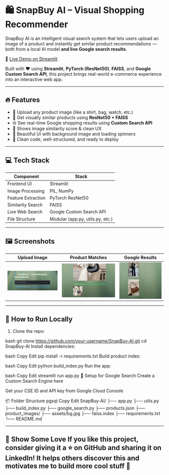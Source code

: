 # 🛍️ SnapBuy AI – Visual Shopping Recommender

SnapBuy AI is an intelligent visual search system that lets users upload an image of a product and instantly get similar product recommendations — both from a local AI model **and live Google search results**.

🚀 [Live Demo on Streamlit](https://snapbuy-ai-k5lbwpm2jdzj5sms2kuus6.streamlit.app)

Built with ❤️ using **Streamlit**, **PyTorch (ResNet50)**, **FAISS**, and **Google Custom Search API**, this project brings real-world e-commerce experience into an interactive web app.

---

## 🔥 Features

- 📸 Upload any product image (like a shirt, bag, watch, etc.)
- 🧠 Get visually similar products using **ResNet50 + FAISS**
- 🌐 See real-time Google shopping results using **Custom Search API**
- 🎯 Shows image similarity score & clean UX
- 🌈 Beautiful UI with background image and loading spinners
- 🧾 Clean code, well-structured, and ready to deploy

---

## 💻 Tech Stack

| Component       | Stack                          |
|----------------|---------------------------------|
| Frontend UI     | Streamlit                       |
| Image Processing | PIL, NumPy                     |
| Feature Extraction | PyTorch ResNet50             |
| Similarity Search | FAISS                         |
| Live Web Search | Google Custom Search API        |
| File Structure  | Modular (app.py, utils.py, etc.)|

---

## 🖼️ Screenshots

| Upload Image | Product Matches | Google Results |
|--------------|-----------------|----------------|
| ![upload](assets/snap1.png) | ![matches](assets/snap2.png) | ![google](assets/snap3.png) |

---

## 🚀 How to Run Locally

1. Clone the repo:

bash
git clone https://github.com/your-username/SnapBuy-AI.git
cd SnapBuy-AI
Install dependencies:

bash
Copy
Edit
pip install -r requirements.txt
Build product index:

bash
Copy
Edit
python build_index.py
Run the app:

bash
Copy
Edit
streamlit run app.py
🔑 Setup for Google Search
Create a Custom Search Engine here

Get your CSE ID and API key from Google Cloud Console

📦 Folder Structure
pgsql
Copy
Edit
SnapBuy-AI/
├── app.py
├── utils.py
├── build_index.py
├── google_search.py
├── products.json
├── product_images/
├── assets/bg.jpg
├── faiss.index
├── requirements.txt
└── README.md

---

🌟 Show Some Love
If you like this project, consider giving it a ⭐ on GitHub and sharing it on LinkedIn!
It helps others discover this and motivates me to build more cool stuff 💙
---

